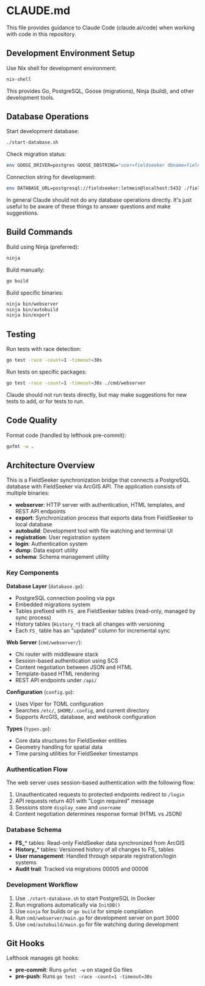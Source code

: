 # CLAUDE.md

This file provides guidance to Claude Code (claude.ai/code) when working with code in this repository.

## Development Environment Setup

Use Nix shell for development environment:
```bash
nix-shell
```

This provides Go, PostgreSQL, Goose (migrations), Ninja (build), and other development tools.

## Database Operations

Start development database:
```bash
./start-database.sh
```

Check migration status:
```bash
env GOOSE_DRIVER=postgres GOOSE_DBSTRING="user=fieldseeker dbname=fieldseeker password=letmein" goose status
```

Connection string for development:
```bash
env DATABASE_URL=postgresql://fieldseeker:letmein@localhost:5432 ./fieldseeker-sync
```

In general Claude should not do any database operations directly. It's just useful to be aware of these things to answer questions and make suggestions.

## Build Commands

Build using Ninja (preferred):
```bash
ninja
```

Build manually:
```bash
go build
```

Build specific binaries:
```bash
ninja bin/webserver
ninja bin/autobuild
ninja bin/export
```

## Testing

Run tests with race detection:
```bash
go test -race -count=1 -timeout=30s
```

Run tests on specific packages:
```bash
go test -race -count=1 -timeout=30s ./cmd/webserver
```

Claude should not run tests directly, but may make suggestions for new tests to add, or for tests to run.

## Code Quality

Format code (handled by lefthook pre-commit):
```bash
gofmt -w .
```

## Architecture Overview

This is a FieldSeeker synchronization bridge that connects a PostgreSQL database with FieldSeeker via ArcGIS API. The application consists of multiple binaries:

- **webserver**: HTTP server with authentication, HTML templates, and REST API endpoints
- **export**: Synchronization process that exports data from FieldSeeker to local database
- **autobuild**: Development tool with file watching and terminal UI
- **registration**: User registration system
- **login**: Authentication system
- **dump**: Data export utility
- **schema**: Schema management utility

### Key Components

**Database Layer** (`database.go`):
- PostgreSQL connection pooling via pgx
- Embedded migrations system
- Tables prefixed with `FS_` are FieldSeeker tables (read-only, managed by sync process)
- History tables (`History_*`) track all changes with versioning
- Each `FS_` table has an "updated" column for incremental sync

**Web Server** (`cmd/webserver/`):
- Chi router with middleware stack
- Session-based authentication using SCS
- Content negotiation between JSON and HTML
- Template-based HTML rendering
- REST API endpoints under `/api/`

**Configuration** (`config.go`):
- Uses Viper for TOML configuration
- Searches `/etc/`, `$HOME/.config`, and current directory
- Supports ArcGIS, database, and webhook configuration

**Types** (`types.go`):
- Core data structures for FieldSeeker entities
- Geometry handling for spatial data
- Time parsing utilities for FieldSeeker timestamps

### Authentication Flow

The web server uses session-based authentication with the following flow:
1. Unauthenticated requests to protected endpoints redirect to `/login`
2. API requests return 401 with "Login required" message
3. Sessions store `display_name` and `username`
4. Content negotiation determines response format (HTML vs JSON)

### Database Schema

- **FS_*** tables: Read-only FieldSeeker data synchronized from ArcGIS
- **History_*** tables: Versioned history of all changes to FS_ tables
- **User management**: Handled through separate registration/login systems
- **Audit trail**: Tracked via migrations 00005 and 00006

### Development Workflow

1. Use `./start-database.sh` to start PostgreSQL in Docker
2. Run migrations automatically via `InitDB()` 
3. Use `ninja` for builds or `go build` for simple compilation
4. Run `cmd/webserver/main.go` for development server on port 3000
5. Use `cmd/autobuild/main.go` for file watching during development

## Git Hooks

Lefthook manages git hooks:
- **pre-commit**: Runs `gofmt -w` on staged Go files
- **pre-push**: Runs `go test -race -count=1 -timeout=30s`
